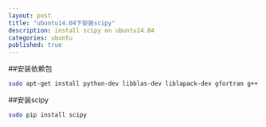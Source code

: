 ```yaml
---
layout: post
title: "ubuntu14.04下安装scipy"
description: install scipy on ubuntu14.04
categories: ubuntu
published: true
---
```



##安装依赖包

~~~ bash
sudo apt-get install python-dev libblas-dev liblapack-dev gfortran g++
~~~

##安装scipy

~~~ bash
sudo pip install scipy
~~~
